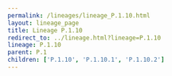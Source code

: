 ```yaml
---
permalink: /lineages/lineage_P.1.10.html
layout: lineage_page
title: Lineage P.1.10
redirect_to: ../lineage.html?lineage=P.1.10
lineage: P.1.10
parent: P.1
children: ['P.1.10', 'P.1.10.1', 'P.1.10.2']
---
```

